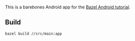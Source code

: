 This is a barebones Android app for the [Bazel Android tutorial](https://docs.bazel.build/versions/master/tutorial/android-app.html).

## Build
```
bazel build //src/main:app   
```